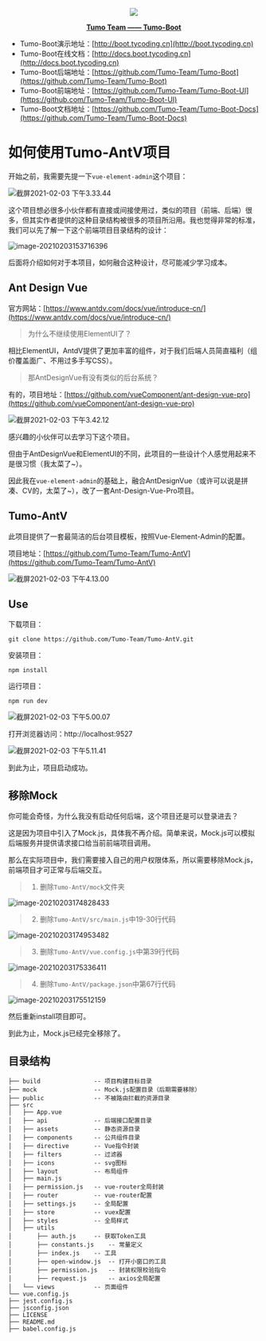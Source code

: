 <p align="center">
    <img src="http://cdn.tycoding.cn/MIK-WxRzP9.png" />
</p>
<p align="center">
    <a href="https://github.com/Tumo-Team" target="_blank">
        <strong>Tumo Team —— Tumo-Boot</strong>
    </a>
</p>


- Tumo-Boot演示地址：[http://boot.tycoding.cn](http://boot.tycoding.cn)
- Tumo-Boot在线文档：[http://docs.boot.tycoding.cn](http://docs.boot.tycoding.cn)
- Tumo-Boot后端地址：[https://github.com/Tumo-Team/Tumo-Boot](https://github.com/Tumo-Team/Tumo-Boot)
- Tumo-Boot前端地址：[https://github.com/Tumo-Team/Tumo-Boot-UI](https://github.com/Tumo-Team/Tumo-Boot-UI)
- Tumo-Boot文档地址：[https://github.com/Tumo-Team/Tumo-Boot-Docs](https://github.com/Tumo-Team/Tumo-Boot-Docs)



# 如何使用Tumo-AntV项目

开始之前，我需要先提一下`vue-element-admin`这个项目：

![截屏2021-02-03 下午3.33.44](http://cdn.tycoding.cn/20210203153350.png)

这个项目想必很多小伙伴都有直接或间接使用过，类似的项目（前端、后端）很多，但其实作者提供的这种目录结构被很多的项目所沿用。我也觉得非常的标准，我们可以先了解一下这个前端项目目录结构的设计：

![image-20210203153716396](http://cdn.tycoding.cn/20210203153716.png)

后面将介绍如何对于本项目，如何融合这种设计，尽可能减少学习成本。

## Ant Design Vue

官方网站：[https://www.antdv.com/docs/vue/introduce-cn/](https://www.antdv.com/docs/vue/introduce-cn/)

> 为什么不继续使用ElementUI了？

相比ElementUI，AntdV提供了更加丰富的组件，对于我们后端人员简直福利（组价覆盖面广、不用过多手写CSS）。

> 那AntDesignVue有没有类似的后台系统？

有的，项目地址：[https://github.com/vueComponent/ant-design-vue-pro](https://github.com/vueComponent/ant-design-vue-pro)

![截屏2021-02-03 下午3.42.12](http://cdn.tycoding.cn/20210203154218.png)

感兴趣的小伙伴可以去学习下这个项目。

但由于AntDesignVue和ElementUI的不同，此项目的一些设计个人感觉用起来不是很习惯（我太菜了~）。

因此我在`vue-element-admin`的基础上，融合AntDesignVue（或许可以说是拼凑、CV的，太菜了~），改了一套Ant-Design-Vue-Pro项目。

## Tumo-AntV

此项目提供了一套最简洁的后台项目模板，按照Vue-Element-Admin的配置。

项目地址：[https://github.com/Tumo-Team/Tumo-AntV](https://github.com/Tumo-Team/Tumo-AntV)

![截屏2021-02-03 下午4.13.00](http://cdn.tycoding.cn/20210203161305.png)

## Use

下载项目：

```shell
git clone https://github.com/Tumo-Team/Tumo-AntV.git
```

安装项目：

```shell
npm install
```

运行项目：

```shell
npm run dev
```

![截屏2021-02-03 下午5.00.07](http://cdn.tycoding.cn/20210203170016.png)

打开浏览器访问：http://localhost:9527

![截屏2021-02-03 下午5.11.41](http://cdn.tycoding.cn/20210203171147.png)

到此为止，项目启动成功。

## 移除Mock

你可能会奇怪，为什么我没有启动任何后端，这个项目还是可以登录进去？

这是因为项目中引入了Mock.js，具体我不再介绍。简单来说，Mock.js可以模拟后端服务并提供请求接口给当前前端项目调用。

那么在实际项目中，我们需要接入自己的用户权限体系，所以需要移除Mock.js，前端项目才可正常与后端交互。

> 1. 删除`Tumo-AntV/mock`文件夹

![image-20210203174828433](http://cdn.tycoding.cn/20210203174828.png)

> 2. 删除`Tumo-AntV/src/main.js`中19-30行代码

![image-20210203174953482](http://cdn.tycoding.cn/20210203174953.png)

> 3. 删除`Tumo-AntV/vue.config.js`中第39行代码

![image-20210203175336411](http://cdn.tycoding.cn/20210203175336.png)

> 4. 删除`Tumo-AntV/package.json`中第67行代码

![image-20210203175512159](http://cdn.tycoding.cn/20210203175512.png)

然后重新install项目即可。

到此为止，Mock.js已经完全移除了。

## 目录结构

```
├── build				-- 项目构建目标目录
├── mock 				-- Mock.js配置目录（后期需要移除）
├── public				-- 不被路由拦截的资源目录
├── src
│   ├── App.vue
│   ├── api				-- 后端接口配置目录
│   ├── assets			-- 静态资源目录
│   ├── components		-- 公共组件目录
│   ├── directive		-- Vue指令封装
│   ├── filters			-- 过滤器
│   ├── icons			-- svg图标
│   ├── layout			-- 布局组件
│   ├── main.js		
│   ├── permission.js	-- vue-router全局封装
│   ├── router			-- vue-router配置
│   ├── settings.js		-- 全局配置
│   ├── store			-- vuex配置
│   ├── styles			-- 全局样式
│   ├── utils			
│		├── auth.js		-- 获取Token工具
│       ├── constants.js	-- 常量定义
│       ├── index.js	-- 工具
│       ├── open-window.js	-- 打开小窗口的工具 
│       ├── permission.js	-- 封装权限校验指令
│       ├── request.js		-- axios全局配置
│   └── views			-- 页面组件
└── vue.config.js
├── jest.config.js
├── jsconfig.json
├── LICENSE
├── README.md
├── babel.config.js
```

